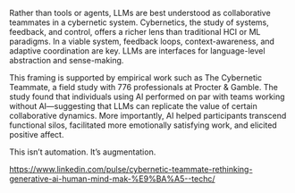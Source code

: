 Rather than tools or agents, LLMs are best understood as collaborative teammates in a cybernetic system. Cybernetics, the study of systems, feedback, and control, offers a richer lens than traditional HCI or ML paradigms. In a viable system, feedback loops, context-awareness, and adaptive coordination are key. LLMs are interfaces for language-level abstraction and sense-making.

This framing is supported by empirical work such as The Cybernetic Teammate, a field study with 776 professionals at Procter & Gamble. The study found that individuals using AI performed on par with teams working without AI—suggesting that LLMs can replicate the value of certain collaborative dynamics. More importantly, AI helped participants transcend functional silos, facilitated more emotionally satisfying work, and elicited positive affect.

This isn’t automation. It’s augmentation.

https://www.linkedin.com/pulse/cybernetic-teammate-rethinking-generative-ai-human-mind-mak-%E9%BA%A5--techc/
